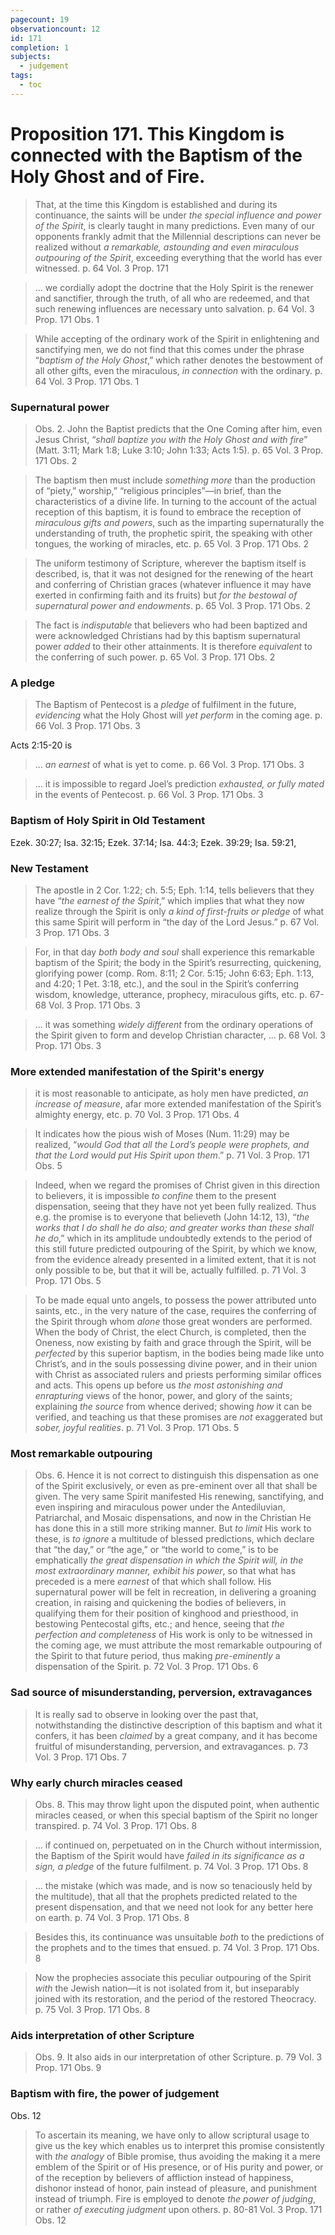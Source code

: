 ```yaml
---
pagecount: 19
observationcount: 12
id: 171
completion: 1
subjects:
  - judgement
tags:
  - toc
---
```

# Proposition 171. This Kingdom is connected with the Baptism of the Holy Ghost and of Fire.

>That, at the time this Kingdom is established and during its continuance, the saints will be under *the special influence and power of the Spirit*, is clearly taught in many predictions. Even many of our opponents frankly admit that the Millennial descriptions can never be realized without *a remarkable, astounding and even miraculous outpouring of the Spirit*, exceeding everything that the world has ever witnessed.
>p. 64 Vol. 3 Prop. 171

>... we cordially adopt the doctrine that the Holy Spirit is the renewer and sanctifier, through the truth, of all who are redeemed, and that such renewing influences are necessary unto salvation.
>p. 64 Vol. 3 Prop. 171 Obs. 1

>While accepting of the ordinary work of the Spirit in enlightening and sanctifying men, we do not find that this comes under the phrase “*baptism of the Holy Ghost*,” which rather denotes the bestowment of all other gifts, even the miraculous, *in connection* with the ordinary.
>p. 64 Vol. 3 Prop. 171 Obs. 1
### Supernatural power
>Obs. 2. John the Baptist predicts that the One Coming after him, even Jesus Christ, “*shall baptize you with the Holy Ghost and with fire*” (Matt. 3:11; Mark 1:8; Luke 3:10; John 1:33; Acts 1:5).
>p. 65 Vol. 3 Prop. 171 Obs. 2

>The baptism then must include *something more* than the production of “piety,” worship,” “religious principles”—in brief, than the characteristics of a divine life. In turning to the account of the actual reception of this baptism, it is found to embrace the reception of *miraculous gifts and powers*, such as the imparting supernaturally the understanding of truth, the prophetic spirit, the speaking with other tongues, the working of miracles, etc.
>p. 65 Vol. 3 Prop. 171 Obs. 2

>The uniform testimony of Scripture, wherever the baptism itself is described, is, that it was not designed for the renewing of the heart and conferring of Christian graces (whatever influence it may have exerted in confirming faith and its fruits) but *for the bestowal of supernatural power and endowments*.
>p. 65 Vol. 3 Prop. 171 Obs. 2

>The fact is *indisputable* that believers who had been baptized and were acknowledged Christians had by this baptism supernatural power *added* to their other attainments. It is therefore *equivalent* to the conferring of such power.
>p. 65 Vol. 3 Prop. 171 Obs. 2
### A pledge
>The Baptism of Pentecost is a *pledge* of fulfilment in the future, *evidencing* what the Holy Ghost will *yet perform* in the coming age.
>p. 66 Vol. 3 Prop. 171 Obs. 3

Acts 2:15-20 is
>... *an earnest* of what is yet to come.
>p. 66 Vol. 3 Prop. 171 Obs. 3

>... it is impossible to regard Joel’s prediction *exhausted, or fully mated* in the events of Pentecost.
>p. 66 Vol. 3 Prop. 171 Obs. 3

### Baptism of Holy Spirit in Old Testament
Ezek. 30:27; Isa. 32:15; Ezek. 37:14; Isa. 44:3; Ezek. 39:29; Isa. 59:21,
### New Testament
>The apostle in 2 Cor. 1:22; ch. 5:5; Eph. 1:14, tells believers that they have “*the earnest of the Spirit*,” which implies that what they now realize through the Spirit is only *a kind of first-fruits or pledge* of what this same Spirit will perform in “the day of the Lord Jesus.”
>p. 67 Vol. 3 Prop. 171 Obs. 3

>For, in that day *both body and soul* shall experience this remarkable baptism of the Spirit; the body in the Spirit’s resurrecting, quickening, glorifying power (comp. Rom. 8:11; 2 Cor. 5:15; John 6:63; Eph. 1:13, and 4:20; 1 Pet. 3:18, etc.), and the soul in the Spirit’s conferring wisdom, knowledge, utterance, prophecy, miraculous gifts, etc.
>p. 67-68 Vol. 3 Prop. 171 Obs. 3

>... it was something *widely different* from the ordinary operations of the Spirit given to form and develop Christian character, ...
>p. 68 Vol. 3 Prop. 171 Obs. 3
### More extended manifestation of the Spirit's energy
>it is most reasonable to anticipate, as holy men have predicted, *an increase of measure*, afar more extended manifestation of the Spirit’s almighty energy, etc.
>p. 70 Vol. 3 Prop. 171 Obs. 4

>It indicates how the pious wish of Moses (Num. 11:29) may be realized, “*would God that all the Lord’s people were prophets, and that the Lord would put His Spirit upon them*.”
>p. 71 Vol. 3 Prop. 171 Obs. 5

>Indeed, when we regard the promises of Christ given in this direction to believers, it is impossible *to confine* them to the present dispensation, seeing that they have not yet been fully realized. Thus e.g. the promise is to everyone that believeth (John 14:12, 13), “*the works that I do shall he do also; and greater works than these shall he do*,” which in its amplitude undoubtedly extends to the period of this still future predicted outpouring of the Spirit, by which we know, from the evidence already presented in a limited extent, that it is not only possible to be, but that it will be, actually fulfilled.
>p. 71 Vol. 3 Prop. 171 Obs. 5

>To be made equal unto angels, to possess the power attributed unto saints, etc., in the very nature of the case, requires the conferring of the Spirit through whom *alone* those great wonders are performed. When the body of Christ, the elect Church, is completed, then the Oneness, now existing by faith and grace through the Spirit, will be *perfected* by this superior baptism, in the bodies being made like unto Christ’s, and in the souls possessing divine power, and in their union with Christ as associated rulers and priests performing similar offices and acts. This opens up before us *the most astonishing and enrapturing* views of the honor, power, and glory of the saints; explaining *the source* from whence derived; showing *how* it can be verified, and teaching us that these promises are *not* exaggerated but *sober, joyful realities*.
>p. 71 Vol. 3 Prop. 171 Obs. 5

### Most remarkable outpouring
>Obs. 6. Hence it is not correct to distinguish this dispensation as one of the Spirit exclusively, or even as pre-eminent over all that shall be given. The very same Spirit manifested His renewing, sanctifying, and even inspiring and miraculous power under the Antediluvian, Patriarchal, and Mosaic dispensations, and now in the Christian He has done this in a still more striking manner. But *to limit* His work to these, is *to ignore* a multitude of blessed predictions, which declare that “the day,” or “the age,” or “the world to come,” is to be emphatically *the great dispensation in which the Spirit will, in the most extraordinary manner, exhibit his power*, so that what has preceded is a mere *earnest* of that which shall follow. His supernatural power will be felt in recreation, in delivering a groaning creation, in raising and quickening the bodies of believers, in qualifying them for their position of kinghood and priesthood, in bestowing Pentecostal gifts, etc.; and hence, seeing that *the perfection and completeness* of His work is only to be witnessed in the coming age, we must attribute the most remarkable outpouring of the Spirit to that future period, thus making *pre-eminently* a dispensation of the Spirit.
>p. 72 Vol. 3 Prop. 171 Obs. 6
### Sad source of misunderstanding, perversion, extravagances
>It is really sad to observe in looking over the past that, notwithstanding the distinctive description of this baptism and what it confers, it has been *claimed* by a great company, and it has become fruitful of misunderstanding, perversion, and extravagances.
>p. 73 Vol. 3 Prop. 171 Obs. 7
### Why early church miracles ceased
>Obs. 8. This may throw light upon the disputed point, when authentic miracles ceased, or when this special baptism of the Spirit no longer transpired.
>p. 74 Vol. 3 Prop. 171 Obs. 8

>... if continued on, perpetuated on in the Church without intermission, the Baptism of the Spirit would have *failed in its significance as a sign, a pledge* of the future fulfilment.
>p. 74 Vol. 3 Prop. 171 Obs. 8

>... the mistake (which was made, and is now so tenaciously held by the multitude), that all that the prophets predicted related to the present dispensation, and that we need not look for any better here on earth.
>p. 74 Vol. 3 Prop. 171 Obs. 8

>Besides this, its continuance was unsuitable *both* to the predictions of the prophets and to the times that ensued.
>p. 74 Vol. 3 Prop. 171 Obs. 8 

>Now the prophecies associate this peculiar outpouring of the Spirit *with* the Jewish nation—it is not isolated from it, but inseparably joined with its restoration, and the period of the restored Theocracy.
>p. 75 Vol. 3 Prop. 171 Obs. 8
### Aids interpretation of other Scripture
>Obs. 9. It also aids in our interpretation of other Scripture.
>p. 79 Vol. 3 Prop. 171  Obs. 9

### Baptism with fire, the power of judgement
Obs. 12
>To ascertain its meaning, we have only to allow scriptural usage to give us the key which enables us to interpret this promise consistently with *the analogy* of Bible promise, thus avoiding the making it a mere emblem of the Spirit or of His presence, or of His purity and power, or of the reception by believers of affliction instead of happiness, dishonor instead of honor, pain instead of pleasure, and punishment instead of triumph. Fire is employed to denote *the power of judging*, or rather *of executing judgment* upon others.
>p. 80-81 Vol. 3 Prop. 171 Obs. 12





